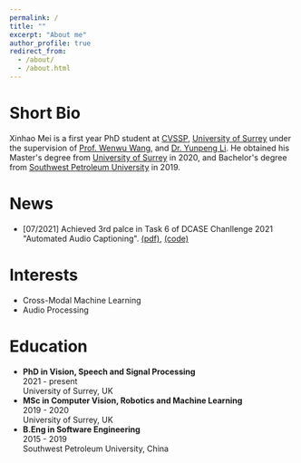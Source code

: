```yaml
---
permalink: /
title: ""
excerpt: "About me"
author_profile: true
redirect_from: 
  - /about/
  - /about.html
---
```


Short Bio
====
Xinhao Mei is a first year PhD student at [CVSSP](https://www.surrey.ac.uk/centre-vision-speech-signal-processing), [University of Surrey](www.surrey.ac.uk) under the supervision of [Prof. Wenwu Wang](http://personal.ee.surrey.ac.uk/Personal/W.Wang/), and [Dr. Yunpeng Li](https://www.surrey.ac.uk/people/yunpeng-li). He obtained his Master's degree from [University of Surrey](www.surrey.ac.uk) in 2020, and Bachelor's degree from [Southwest Petroleum University](https://www.swpu.edu.cn/) in 2019.

News
====
* [07/2021] Achieved 3rd palce in Task 6 of DCASE Chanllenge 2021 "Automated Audio Captioning". [(pdf)](http://dcase.community/documents/challenge2021/technical_reports/DCASE2021_Mei_88_t6.pdf), [(code)](https://github.com/XinhaoMei/DCASE2021_task6_v2)

Interests 
====
* Cross-Modal Machine Learning
* Audio Processing

Education
====
* **PhD in Vision, Speech and Signal Processing**  
  2021 - present  
  University of Surrey, UK  
* **MSc in Computer Vision, Robotics and Machine Learning**  
  2019 - 2020  
  University of Surrey, UK  
* **B.Eng in Software Engineering**  
  2015 - 2019  
  Southwest Petroleum University, China

<script type='text/javascript' id='clustrmaps' src='//cdn.clustrmaps.com/map_v2.js?cl=ffffff&w=190&t=n&d=vZIRqZ8N_fO1ljFLBrWAMvmjAbSztN1pM8uZs8OiU8g&co=2d78ad&cmo=3acc3a&cmn=ff5353&ct=ffffff'></script>
